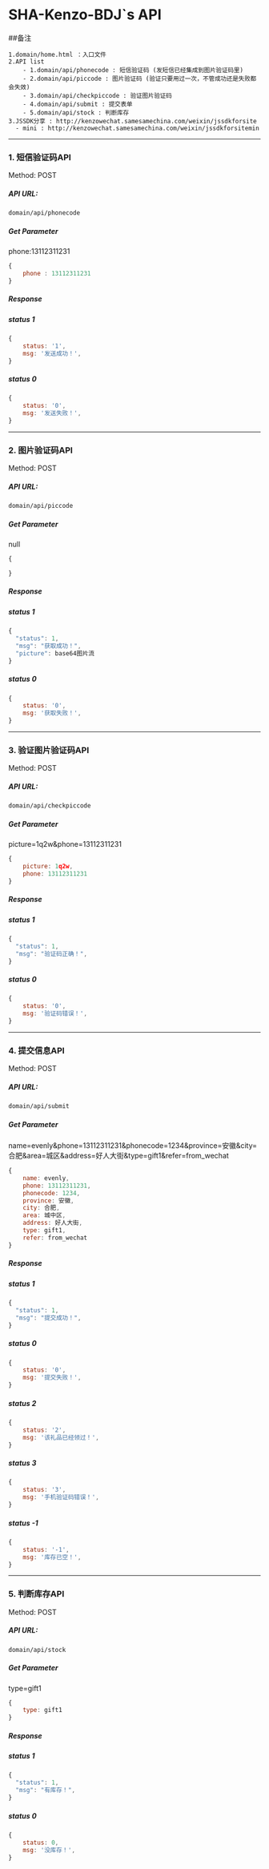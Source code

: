 # SHA-Kenzo-BDJ`s API

##备注
```
1.domain/home.html ：入口文件
2.API list
    - 1.domain/api/phonecode : 短信验证码 (发短信已经集成到图片验证码里)
    - 2.domain/api/piccode : 图片验证码 (验证只要用过一次，不管成功还是失败都会失效)
    - 3.domain/api/checkpiccode : 验证图片验证码 
    - 4.domain/api/submit : 提交表单
    - 5.domain/api/stock : 判断库存
3.JSSDK分享 : http://kenzowechat.samesamechina.com/weixin/jssdkforsite
  - mini : http://kenzowechat.samesamechina.com/weixin/jssdkforsitemin
```

---

### 1. 短信验证码API

Method: POST

##### API URL: 

```html
domain/api/phonecode
```
##### Get Parameter

phone:13112311231

```javascript
{
    phone : 13112311231
}
```

##### Response

##### status 1

```javascript
{
    status: '1',
    msg: '发送成功！',
}
```

#####  status 0

```javascript
{
    status: '0',
    msg: '发送失败！',
}
```

---

### 2. 图片验证码API

Method: POST

##### API URL: 

```html
domain/api/piccode
```
##### Get Parameter

null

```javascript
{

}

```

##### Response

##### status 1

```javascript
{
  "status": 1,
  "msg": "获取成功！",
  "picture": base64图片流
}
```

#####  status 0

```javascript
{
    status: '0',
    msg: '获取失败！',
}
```

---

### 3. 验证图片验证码API

Method: POST

##### API URL: 

```html
domain/api/checkpiccode
```
##### Get Parameter

picture=1q2w&phone=13112311231

```javascript
{
	picture: 1q2w,
	phone: 13112311231
}

```

##### Response

##### status 1

```javascript
{
  "status": 1,
  "msg": "验证码正确！",
}
```

#####  status 0

```javascript
{
    status: '0',
    msg: '验证码错误！',
}
```

---

### 4. 提交信息API

Method: POST

##### API URL: 

```html
domain/api/submit
```
##### Get Parameter

name=evenly&phone=13112311231&phonecode=1234&province=安徽&city=合肥&area=城区&address=好人大街&type=gift1&refer=from_wechat

```javascript
{
	name: evenly,
	phone: 13112311231,
	phonecode: 1234,
	province: 安徽,
	city: 合肥,
	area: 城中区,
	address: 好人大街,
	type: gift1,
	refer: from_wechat
}

```

##### Response

##### status 1

```javascript
{
  "status": 1,
  "msg": "提交成功！",
}
```

#####  status 0

```javascript
{
    status: '0',
    msg: '提交失败！',
}
```

#####  status 2

```javascript
{
    status: '2',
    msg: '该礼品已经领过！',
}
```

#####  status 3

```javascript
{
    status: '3',
    msg: '手机验证码错误！',
}
```

#####  status -1

```javascript
{
    status: '-1',
    msg: '库存已空！',
}
```

---

### 5. 判断库存API

Method: POST

##### API URL: 

```html
domain/api/stock
```
##### Get Parameter

type=gift1

```javascript
{
	type: gift1
}

```

##### Response

##### status 1

```javascript
{
  "status": 1,
  "msg": "有库存！",
}
```

#####  status 0

```javascript
{
    status: 0,
    msg: '没库存！',
}
```